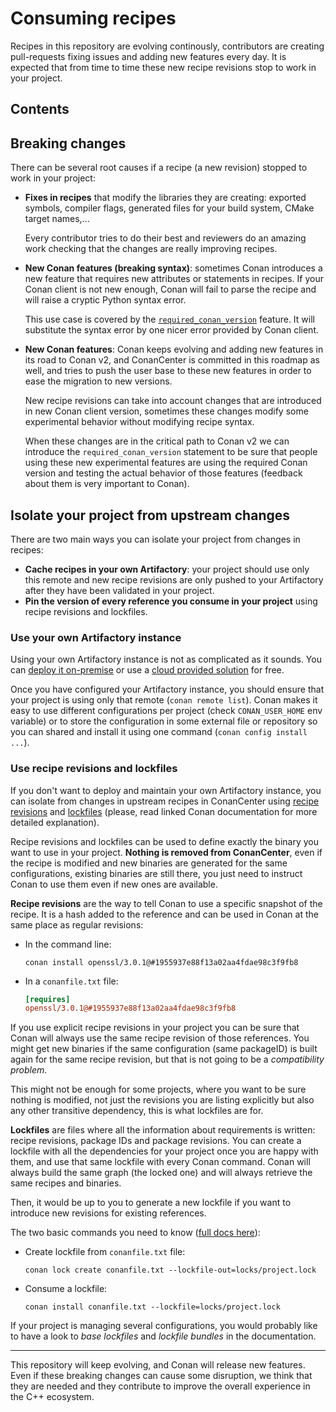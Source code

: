 # Consuming recipes

Recipes in this repository are evolving continously, contributors are creating pull-requests
fixing issues and adding new features every day. It is expected that from time to time these
new recipe revisions stop to work in your project.

<!-- toc -->
## Contents<!-- endToc -->

## Breaking changes

There can be several root causes if a recipe (a new revision) stopped to work in your project:

 * **Fixes in recipes** that modify the libraries they are creating: exported symbols,
   compiler flags, generated files for your build system, CMake target names,...
   
   Every contributor tries to do their best and reviewers do an amazing work checking that the
   changes are really improving recipes.

 * **New Conan features (breaking syntax)**: sometimes Conan introduces a new feature that
   requires new attributes or statements in recipes. If your Conan client is not new enough,
   Conan will fail to parse the recipe and will raise a cryptic Python syntax error.

   This use case is covered by the [`required_conan_version`](https://docs.conan.io/en/latest/reference/conanfile/other.html?highlight=required_conan_version#requiring-a-conan-version-for-the-recipe) feature. It will
   substitute the syntax error by one nicer error provided by Conan client.

 * **New Conan features**: Conan keeps evolving and adding new features in its road to Conan v2,
   and ConanCenter is committed in this roadmap as well, and tries to push the user base to these
   new features in order to ease the migration to new versions.

   New recipe revisions can take into account changes that are introduced in new Conan client
   version, sometimes these changes modify some experimental behavior without modifying recipe syntax.

   When these changes are in the critical path to Conan v2 we can introduce the 
   `required_conan_version` statement to be sure that people using these new experimental
   features are using the required Conan version and testing the actual behavior of those
   features (feedback about them is very important to Conan).


## Isolate your project from upstream changes

There are two main ways you can isolate your project from changes in recipes:

 * **Cache recipes in your own Artifactory**: your project should use only this remote and
   new recipe revisions are only pushed to your Artifactory after they have been validated
   in your project.
 * **Pin the version of every reference you consume in your project** using recipe revisions
   and lockfiles. 


### Use your own Artifactory instance

Using your own Artifactory instance is not as complicated as it sounds. You can [deploy it
on-premise](https://conan.io/downloads.html) or use a [cloud provided solution](https://jfrog.com/start-free/?isConan=true) for free.

Once you have configured your Artifactory instance, you should ensure that your project is 
using only that remote (`conan remote list`). Conan makes it easy to use different configurations
per project (check `CONAN_USER_HOME` env variable) or to store the configuration in some external
file or repository so you can shared and install it using one command (`conan config install ...`).


### Use recipe revisions and lockfiles

If you don't want to deploy and maintain your own Artifactory instance, you can isolate from
changes in upstream recipes in ConanCenter using [recipe revisions](https://docs.conan.io/en/latest/versioning/revisions.html) and [lockfiles](https://docs.conan.io/en/latest/versioning/lockfiles.html) (please, read linked Conan documentation for more detailed
explanation).

Recipe revisions and lockfiles can be used to define exactly the binary you want to use in
your project. **Nothing is removed from ConanCenter**, even if the recipe is modified and new
binaries are generated for the same configurations, existing binaries are still there, you
just need to instruct Conan to use them even if new ones are available.

**Recipe revisions** are the way to tell Conan to use a specific snapshot of the recipe. It
is a hash added to the reference and can be used in Conan at the same place as regular
revisions:

 * In the command line:
   ```
   conan install openssl/3.0.1@#1955937e88f13a02aa4fdae98c3f9fb8
   ```

 * In a `conanfile.txt` file:

   ```ini
   [requires]
   openssl/3.0.1@#1955937e88f13a02aa4fdae98c3f9fb8
   ```

If you use explicit recipe revisions in your project you can be sure that Conan will always use
the same recipe revision of those references. You might get new binaries if the same
configuration (same packageID) is built again for the same recipe revision, but that is not
going to be a _compatibility problem_.

This might not be enough for some projects, where you want
to be sure nothing is modified, not just the revisions you are listing explicitly but also any
other transitive dependency, this is what lockfiles are for.

**Lockfiles** are files where all the information about requirements is written: recipe
revisions, package IDs and package revisions. You can create a lockfile with all the
dependencies for your project once you are happy with them, and use that same lockfile
with every Conan command. Conan will always build the same graph (the locked one) and
will always retrieve the same recipes and binaries.

Then, it would be up to you to generate a new lockfile if you want to introduce new revisions
for existing references.

The two basic commands you need to know ([full docs here](https://docs.conan.io/en/latest/versioning/lockfiles.html)):

 * Create lockfile from `conanfile.txt` file:

   ```
   conan lock create conanfile.txt --lockfile-out=locks/project.lock
   ```

 * Consume a lockfile:

   ```
   conan install conanfile.txt --lockfile=locks/project.lock
   ```

If your project is managing several configurations, you would probably like to have a look to
_base lockfiles_ and _lockfile bundles_ in the documentation.


---

This repository will keep evolving, and Conan will release new features. Even if these breaking
changes can cause some disruption, we think that they are needed and they contribute
to improve the overall experience in the C++ ecosystem.
